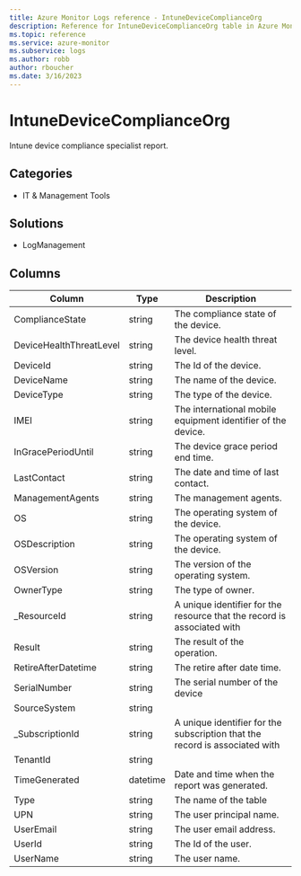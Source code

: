 ```yaml
---
title: Azure Monitor Logs reference - IntuneDeviceComplianceOrg
description: Reference for IntuneDeviceComplianceOrg table in Azure Monitor Logs.
ms.topic: reference
ms.service: azure-monitor
ms.subservice: logs
ms.author: robb
author: rboucher
ms.date: 3/16/2023
---
```


# IntuneDeviceComplianceOrg

 Intune device compliance specialist report.

## Categories

- IT & Management Tools
## Solutions

- LogManagement




## Columns

| Column | Type | Description |
| --- | --- | --- |
| ComplianceState | string | The compliance state of the device. |
| DeviceHealthThreatLevel | string | The device health threat level. |
| DeviceId | string | The Id of the device. |
| DeviceName | string | The name of the device. |
| DeviceType | string | The type of the device. |
| IMEI | string | The international mobile equipment identifier of the device. |
| InGracePeriodUntil | string | The device grace period end time. |
| LastContact | string | The date and time of last contact. |
| ManagementAgents | string | The management agents. |
| OS | string | The operating system of the device. |
| OSDescription | string | The operating system of the device. |
| OSVersion | string | The version of the operating system. |
| OwnerType | string | The type of owner. |
| _ResourceId | string | A unique identifier for the resource that the record is associated with |
| Result | string | The result of the operation. |
| RetireAfterDatetime | string | The retire after date time. |
| SerialNumber | string | The serial number of the device |
| SourceSystem | string |  |
| _SubscriptionId | string | A unique identifier for the subscription that the record is associated with |
| TenantId | string |  |
| TimeGenerated | datetime | Date and time when the report was generated. |
| Type | string | The name of the table |
| UPN | string | The user principal name. |
| UserEmail | string | The user email address. |
| UserId | string | The Id of the user. |
| UserName | string | The user name. |
